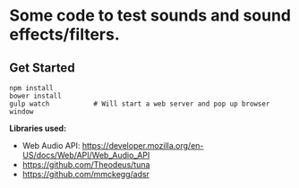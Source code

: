 # Some code to test sounds and sound effects/filters.

## Get Started

    npm install
    bower install
    gulp watch           # Will start a web server and pop up browser window



**Libraries used:**

* Web Audio API: https://developer.mozilla.org/en-US/docs/Web/API/Web_Audio_API
* https://github.com/Theodeus/tuna
* https://github.com/mmckegg/adsr
